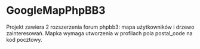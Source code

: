 # GoogleMapPhpBB3


Projekt zawiera 2 rozszerzenia forum phpbb3: mapa użytkowników i drzewo zainteresowań.
Mapka wymaga utworzenia w profilach pola postal_code na kod pocztowy.

